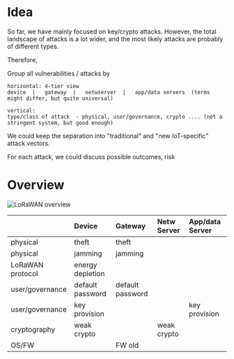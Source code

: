 # Idea

So far, we have mainly focused on key/crypto attacks.
However, the total landscape of attacks is a lot wider, and the most likely attacks are probably of different types.

Therefore,

Group all vulnerabilities / attacks by

```
horizontal: 4-tier view   
device  |   gateway  |   netwserver  |   app/data servers  (terms might differ, but quite universal)

vertical: 
type/class of attack  - physical, user/governance, crypto .... (not a stringent system, but good enough)
```



We could keep the separation into "traditional" and "new IoT-specific" attack vectors.

For each attack, we could discuss possible outcomes, risk

# Overview

![LoRaWAN overview](https://github.com/ITU-PITLab/LoRaWAN_security/blob/master/LoRaWAN-Overview.png "LoRaWAN overview")


|               |   Device     |   Gateway    |  Netw Server | App/data Server    |
|:------------- |:-------------|:-------------|:-------------|:-------------|
| physical               | theft    | theft     |    |   | 
| physical               | jamming    | jamming     |    |   | 
| LoRaWAN protocol               | energy depletion     |      |    |   | 
| user/governance | default password    | default password   |    |  |
| user/governance | key provision    |   |   | key provision |
| cryptography               | weak crypto     |     | weak crypto    |   | 
| OS/FW              |    | FW old     |    |   |

